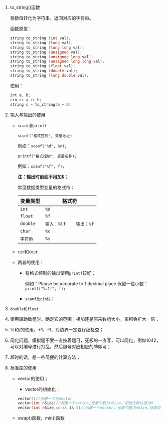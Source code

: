 1. to_string()函数

   将数值转化为字符串，返回对应的字符串。

   函数原型：

   ```c++
   string to_string (int val);
   string to_string (long val);
   string to_string (long long val);
   string to_string (unsigned val);
   string to_string (unsigned long val);
   string to_string (unsigned long long val);
   string to_string (float val);
   string to_string (double val);
   string to_string (long double val);
   ```

   使用：

   ```c++
   int a, b;
   cin >> a >> b;
   string c = to_string(a + b);
   ```

2. 输入与输出的使用

   - `scanf`和`printf`

     `scanf("格式控制", 变量地址)`

     例如：`scanf("%d", &n);`

     `printf("格式控制", 变量名称);`

     例如：`scanf("%f", f);`

     **注：输出时前面不用加&；**

     常见数据类型变量的格式符：

     | 变量类型 | 格式符                  |
     | -------- | ----------------------- |
     | `int`    | `%d`                    |
     | `float`  | `%f`                    |
     | `double` | `输入：%lf    输出：%f` |
     | `char`   | `%c`                    |
     | `字符串` | `%s`                    |

   - `cin`和`cout`

   - 两者的使用：

     - 有格式控制的输出使用`printf`较好；

       例如：Please be accurate to 1 decimal place.保留一位小数：`printf("%.1f", f);`

     - `scanf比cin快`；
   
3. `double和float`

4. 使用辅助数组时，确定它的范围；相加还是原来数组大小，乘积会扩大一倍；

5. %和/的使用，+1，-1，对边界一定要仔细检查；

6. 简化问题，模拟题不要一直按着题目，死板的一直写，可以简化，例如1042，可以对编号进行打乱，然后编号对应相应的牌即可；

7. 超时的话，想一些简便的计算方法；

8. 标准库的使用

   - vector的使用；

     -  vector的初始化：

     ```c++
     vector()//创建一个空vector
     vector(int nSize)//创建一个vector,元素个数为nSize，初始化默认值为0
     vector(int nSize,const t& t)//创建一个vector，元素个数为nSize,且值均为t
     ```

   - swap()函数，min()函数 